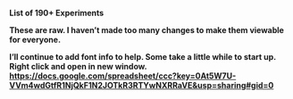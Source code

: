 <b>List of 190+ Experiments<b>

These are raw.  I haven’t made too many changes to make them viewable for everyone. 

I’ll continue to add font info to help. Some take a little while to start up.  Right click and open in new window.
https://docs.google.com/spreadsheet/ccc?key=0At5W7U-VVm4wdGtfR1NjQkF1N2JOTkR3RTYwNXRRaVE&usp=sharing#gid=0
